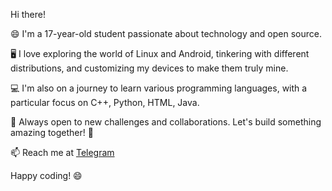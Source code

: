 Hi there! 

😄 I'm a 17-year-old student passionate about technology and open source.

🖥️ I love exploring the world of Linux and Android, tinkering with different distributions, and customizing my devices to make them truly mine.

💻 I'm also on a journey to learn various programming languages, with a particular focus on C++, Python, HTML, Java.

🌱 Always open to new challenges and collaborations. Let's build something amazing together! 🚀

📫 Reach me at [Telegram](https://t.me/BaRaGGan01)

Happy coding! 😄
